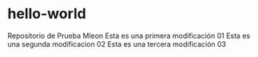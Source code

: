 # hello-world
Repositorio de Prueba Mleon
Esta es una primera modificación 01
Esta es una segunda modificacion 02
Esta es una tercera modificación 03
